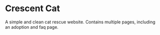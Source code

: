 # Crescent Cat
A simple and clean cat rescue website.
Contains multiple pages, including an adoption and faq page.
